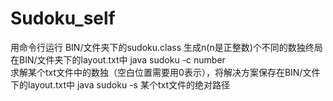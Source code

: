 # Sudoku_self
用命令行运行 BIN/文件夹下的sudoku.class
生成n(n是正整数)个不同的数独终局在BIN/文件夹下的layout.txt中
  java sudoku -c number   
求解某个txt文件中的数独（空白位置需要用0表示），将解决方案保存在BIN/文件下的layout.txt中
  java sudoku -s 某个txt文件的绝对路径
